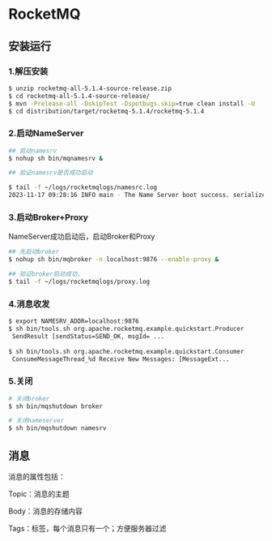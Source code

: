 # RocketMQ

## 安装运行

### 1.解压安装

```bash
$ unzip rocketmq-all-5.1.4-source-release.zip
$ cd rocketmq-all-5.1.4-source-release/
$ mvn -Prelease-all -DskipTest -Dspotbugs.skip=true clean install -U
$ cd distribution/target/rocketmq-5.1.4/rocketmq-5.1.4
```

### 2.启动NameServer

```bash
## 启动namesrv
$ nohup sh bin/mqnamesrv &

## 验证namesrv是否成功启动

$ tail -f ~/logs/rocketmqlogs/namesrc.log
2023-11-17 09:28:16 INFO main - The Name Server boot success. serializeType=JSON
```

### 3.启动Broker+Proxy

NameServer成功启动后，启动Broker和Proxy

```bash
## 先启动broker
$ nohup sh bin/mqbroker -n localhost:9876 --enable-proxy &

## 验证broker启动成功，
$ tail -f ~/logs/rocketmqlogs/proxy.log
```

### 4.消息收发

```bash
$ export NAMESRV_ADDR=localhost:9876
$ sh bin/tools.sh org.apache.rocketmq.example.quickstart.Producer
 SendResult [sendStatus=SEND_OK, msgId= ...
 
$ sh bin/tools.sh org.apache.rocketmq.example.quickstart.Consumer
 ConsumeMessageThread_%d Receive New Messages: [MessageExt...
```

### 5.关闭

```bash
# 关闭broker
$ sh bin/mqshutdown broker

# 关闭nameserver
$ sh bin/mqshutdown namesrv
```

## 消息

消息的属性包括：

Topic：消息的主题

Body：消息的存储内容

Tags：标签，每个消息只有一个；方便服务器过滤

